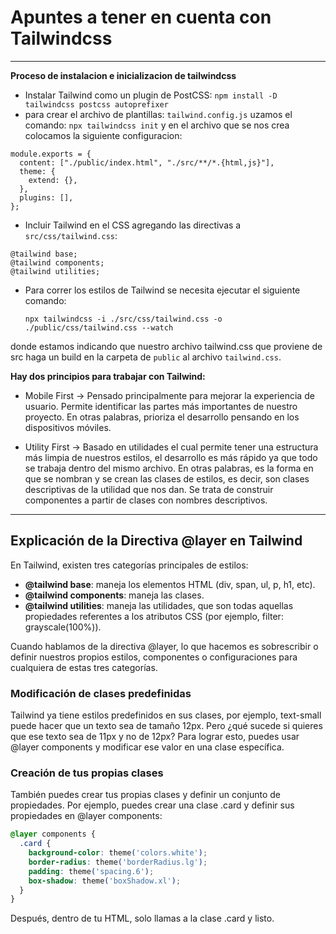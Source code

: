 # Apuntes a tener en cuenta con Tailwindcss
----
**Proceso de instalacion e inicializacion de tailwindcss**
- Instalar Tailwind como un plugin de PostCSS: 
  `npm install -D tailwindcss postcss autoprefixer`
- para crear el archivo de plantillas: `tailwind.config.js` uzamos el comando: `npx tailwindcss init` y en el archivo que se nos crea colocamos la siguiente configuracion: 
```
module.exports = {
  content: ["./public/index.html", "./src/**/*.{html,js}"],
  theme: {
    extend: {},
  },
  plugins: [],
};
```
- Incluir Tailwind en el CSS agregando las directivas a `src/css/tailwind.css`:
```
@tailwind base;
@tailwind components;
@tailwind utilities;
```

- Para correr los estilos de Tailwind se necesita ejecutar el siguiente comando:
  
  `npx tailwindcss -i ./src/css/tailwind.css -o ./public/css/tailwind.css --watch`

donde estamos indicando que nuestro archivo tailwind.css que proviene de src haga un build en la carpeta de ``public`` al archivo `tailwind.css`.

**Hay dos principios para trabajar con Tailwind:**

- Mobile First → Pensado principalmente para mejorar la experiencia de usuario. Permite identificar las partes más importantes de nuestro proyecto. En otras palabras, prioriza el desarrollo pensando en los dispositivos móviles.

- Utility First → Basado en utilidades el cual permite tener una estructura más limpia de nuestros estilos, el desarrollo es más rápido ya que todo se trabaja dentro del mismo archivo. En otras palabras, es la forma en que se nombran y se crean las clases de estilos, es decir, son clases descriptivas de la utilidad que nos dan. Se trata de construir componentes a partir de clases con nombres descriptivos.
-------
## **Explicación de la Directiva @layer en Tailwind**

En Tailwind, existen tres categorías principales de estilos:

- **@tailwind base**: maneja los elementos HTML (div, span, ul, p, h1, etc).
- **@tailwind components**: maneja las clases.
- **@tailwind utilities**: maneja las utilidades, que son todas aquellas propiedades referentes a los atributos CSS (por ejemplo, filter: grayscale(100%)).

Cuando hablamos de la directiva @layer, lo que hacemos es sobrescribir o definir nuestros propios estilos, componentes o configuraciones para cualquiera de estas tres categorías.

### **Modificación de clases predefinidas**

Tailwind ya tiene estilos predefinidos en sus clases, por ejemplo, text-small puede hacer que un texto sea de tamaño 12px. Pero ¿qué sucede si quieres que ese texto sea de 11px y no de 12px? Para lograr esto, puedes usar @layer components y modificar ese valor en una clase específica.

### **Creación de tus propias clases**

También puedes crear tus propias clases y definir un conjunto de propiedades. Por ejemplo, puedes crear una clase .card y definir sus propiedades en @layer components:

```css
@layer components {
  .card {
    background-color: theme('colors.white');
    border-radius: theme('borderRadius.lg');
    padding: theme('spacing.6');
    box-shadow: theme('boxShadow.xl');
  }
}
```

Después, dentro de tu HTML, solo llamas a la clase .card y listo.